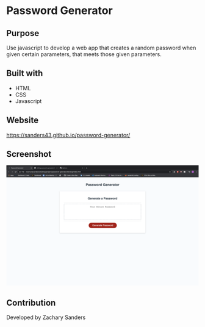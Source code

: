 # Password Generator
## Purpose
Use javascript to develop a web app that creates a random password when given certain parameters, that meets those given parameters.

## Built with
* HTML
* CSS
* Javascript

## Website
https://sanders43.github.io/password-generator/

## Screenshot
<img src= "https://github.com/sanders43/password-generator/blob/master/Develop/Screenshot-finished.png" >


## Contribution
Developed by Zachary Sanders
